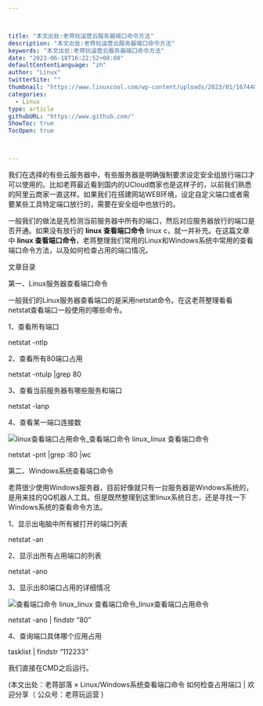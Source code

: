 ```yaml
---



title: "本文出处:老蒋玩运营云服务器端口命令方法"
description: "本文出处:老蒋玩运营云服务器端口命令方法"
keywords: "本文出处:老蒋玩运营云服务器端口命令方法"
date: "2023-06-18T16:22:52+08:00"
defaultContentLanguage: "zh"
author: "Linux"
twitterSite: ""
thumbnail: "https://www.linuxcool.com/wp-content/uploads/2023/01/1674489618914_0.jpg"
categories:
  - Linux
type: article
githubURL: "https://www.github.com/"
ShowToc: true
TocOpen: true



---
```


我们在选择的有些云服务器中，有些服务器是明确强制要求设定安全组放行端口才可以使用的。比如老蒋最近看到国内的UCloud商家也是这样子的，以前我们熟悉的阿里云商家一直这样。如果我们在搭建网站WEB环境，设定自定义端口或者需要某些工具特定端口放行的，需要在安全组中也放行的。

一般我们的做法是先检测当前服务器中所有的端口，然后对应服务器放行的端口是否开通。如果没有放行的 **linux 查看端口命令** linux c，就一并补充。在这篇文章中 **linux 查看端口命令**，老蒋整理我们常用的Linux和Windows系统中常用的查看端口命令方法，以及如何检查占用的端口情况。

文章目录

第一、Linux服务器查看端口命令

一般我们的Linux服务器查看端口的是采用netstat命令。在这老蒋整理看看netstat查看端口一般使用的哪些命令。

1、查看所有端口

netstat -ntlp

2、查看所有80端口占用

netstat -ntulp |grep 80

3、查看当前服务器有哪些服务和端口

netstat -lanp

4、查看某一端口连接数

![linux查看端口占用命令_查看端口命令 linux_linux 查看端口命令](https://www.linuxcool.com/wp-content/uploads/2023/01/1674489618914_0.jpg)

netstat -pnt |grep :80 |wc

第二、Windows系统查看端口命令

老蒋很少使用Windows服务器，目前好像就只有一台服务器是Windows系统的，是用来挂的QQ机器人工具。但是既然整理到这里linux系统日志，还是寻找一下Windows系统的查看命令方法。

1、显示出电脑中所有被打开的端口列表

netstat -an

2、显示出所有占用端口的列表

netstat -ano

3、显示出80端口占用的详细情况

![查看端口命令 linux_linux 查看端口命令_linux查看端口占用命令](https://www.linuxcool.com/wp-content/uploads/2023/01/1674489618914_1.jpg)

netstat -ano | findstr “80”

4、查询端口具体哪个应用占用

tasklist | findstr “112233”

我们直接在CMD之后运行。

(本文出处：老蒋部落 » Linux/Windows系统查看端口命令 如何检查占用端口 | 欢迎分享（ 公众号：老蒋玩运营 ) 